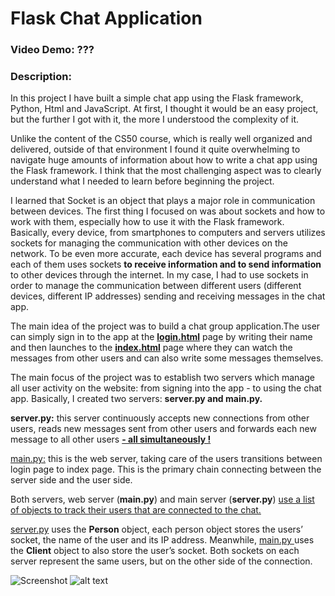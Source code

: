 # Flask Chat Application
### Video Demo: ???
### Description:

In this project I have built a simple chat app using the Flask framework, Python, Html and JavaScript. At first, I thought it would be an easy project, but the further I got with it, the more I understood the complexity of it.


Unlike the content of the CS50 course, which is really well organized and delivered, outside of that environment I found it quite overwhelming to navigate huge amounts of information about how to write a chat app using the Flask framework.
I think that the most challenging aspect was to clearly understand what I needed to learn before beginning the project. 

I learned that Socket is an object that plays a major role in communication between devices. The first thing I focused on was about sockets and how to work with them, especially how to use it with the Flask framework. Basically, every device, from smartphones to computers and servers utilizes sockets for managing the communication with other devices on the network.
To be even more accurate, each device has several programs and each of them uses sockets **to receive information and to send information** to other devices through the internet. In my case, I had to use sockets in order to manage the communication between different users (different devices, different IP addresses) sending and receiving messages in the chat app.

The main idea of the project was to build a chat group application.The user can simply sign in to the app at the **<ins>login.html</ins>** page by writing their name and then launches to the **<ins>index.html</ins>** page where they can watch the messages from other users and can also write some messages themselves. 

The main focus of the project was to establish two servers which manage all user activity on the website: from signing into the app - to using the chat app. Basically,
I created two servers: **server.py and main.py.**

**server.py:** this server continuously accepts new connections from other users, reads new messages sent from other users and forwards each new message to all other users <ins>**- all simultaneously !**</ins>

<ins>main.py:</ins>  this is the web server, taking care of the users transitions between login page to index page. This is the primary chain connecting between the server side and the user side. 

Both servers,  web server (**main.py**) and main server (**server.py**) <ins>use a list of objects to track their users that are connected to the chat.</ins>

<ins>server.py</ins> uses the **Person** object, each person object stores the users’ socket, the name of the user and its IP address. Meanwhile, <ins> main.py </ins> uses the **Client** object to also store the user’s socket. Both sockets on each server represent the same users, but on the other side of the connection.

![Screenshot](3232.JPG)
![alt text](https://github.com/[Tzur1234]/[MyProject]/blob/[main]/image.jpg?raw=true)


